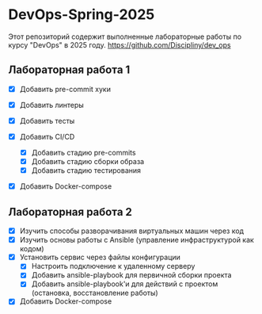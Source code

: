 # DevOps-Spring-2025

Этот репозиторий содержит выполненные лабораторные работы по курсу "DevOps" в 2025 году. https://github.com/Discipliny/dev_ops

## Лабораторная работа 1

- [x] Добавить pre-commit хуки
- [x] Добавить линтеры
- [x] Добавить тесты
- [x] Добавить CI/CD
    - [x] Добавить стадию pre-commits
    - [x] Добавить стадию сборки образа
    - [x] Добавить стадию тестирования
- [x] Добавить Docker-compose


## Лабораторная работа 2

- [x] Изучить способы разворачивания виртуальных машин через код
- [x] Изучить основы работы с Ansible (управление инфраструктурой как кодом)
- [x] Установить сервис через файлы конфигурации
    - [x] Настроить подключение к удаленному серверу
    - [x] Добавить ansible-playbook для первичной сборки проекта
    - [x] Добавить ansible-playbook'и для действий с проектом (остановка, восстановление работы)
- [x] Добавить Docker-compose
